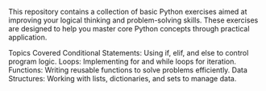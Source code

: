 This repository contains a collection of basic Python exercises aimed at improving your logical thinking and problem-solving skills. These exercises are designed to help you master core Python concepts through practical application.

Topics Covered
Conditional Statements: Using if, elif, and else to control program logic.
Loops: Implementing for and while loops for iteration.
Functions: Writing reusable functions to solve problems efficiently.
Data Structures: Working with lists, dictionaries, and sets to manage data.
 
 
